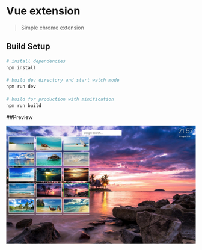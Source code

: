 # Vue extension

> Simple chrome extension

## Build Setup

``` bash
# install dependencies
npm install

# build dev directory and start watch mode
npm run dev

# build for production with minification
npm run build
```


##Preview

![Preview](https://github.com/CoonJS/vue-chrome-extension/blob/master/src/demo.jpg)

